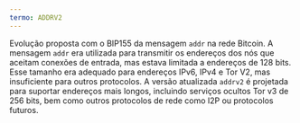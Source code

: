 ```yaml
---
termo: ADDRV2
---
```


Evolução proposta com o BIP155 da mensagem `addr` na rede Bitcoin. A mensagem `addr` era utilizada para transmitir os endereços dos nós que aceitam conexões de entrada, mas estava limitada a endereços de 128 bits. Esse tamanho era adequado para endereços IPv6, IPv4 e Tor V2, mas insuficiente para outros protocolos. A versão atualizada `addrv2` é projetada para suportar endereços mais longos, incluindo serviços ocultos Tor v3 de 256 bits, bem como outros protocolos de rede como I2P ou protocolos futuros.